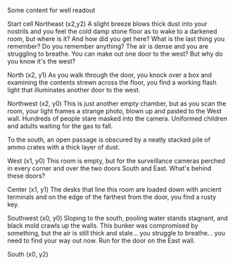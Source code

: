 Some content for well readout



Start cell Northeast (x2,y2)
  A slight breeze blows thick dust into your nostrils and you feel the cold damp stone floor as to wake to a darkened room, but where is it?  And how did you get here?  What is the last thing you remember? Do you remember anything?  The air is dense and you are struggling to breathe.  You can make out one door to the west? But why do you know it's the west?

North (x2, y1)
  As you walk through the door, you knock over a box and examining the contents strewn across the floor, you find a working flash light that illuminates another door to the west.

Northwest (x2, y0)
  This is just another empty chamber, but as you scan the room, your light frames a strange photo, blown up and pasted to the West wall.  Hundreds of people stare masked into the camera.  Uniformed children and adults waiting for the gas to fall.

  To the south, an open passage is obscured by a neatly stacked pile of ammo crates with a thick layer of dust.

West (x1, y0)
  This room is empty, but for the surveillance cameras perched in every corner and over the two doors South and East.  What's behind these doors?

Center (x1, y1)
  The desks that line this room are loaded down with ancient terminals and on the edge of the farthest from the door, you find a rusty key.

Southwest (x0, y0)
  Sloping to the south, pooling water stands stagnant, and black mold crawls up the walls.  This bunker was compromised by something, but the air is still thick and stale... you struggle to breathe... you need to find your way out now.  Run for the door on the East wall.

South (x0, y2)
